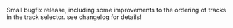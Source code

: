 Small bugfix release, including some improvements to the ordering of tracks in
the track selector. see changelog for details!
